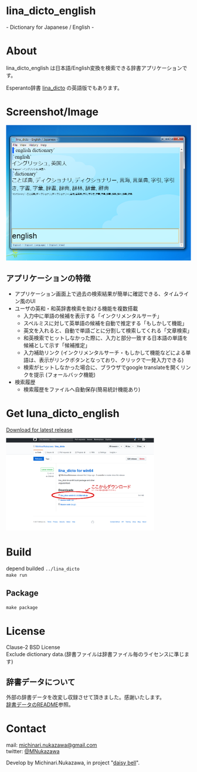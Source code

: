 lina\_dicto\_english
====
\- Dictionary for Japanese / English \-

# About
lina\_dicto\_english は日本語/English変換を検索できる辞書アプリケーションです。  

Esperanto辞書 [lina\_dicto](https://github.com/MichinariNukazawa/lina_dicto) の英語版でもあります。  

# Screenshot/Image
![lina\_dicto\_english](document/image/lina_dicto_english_windows.png)  

## アプリケーションの特徴
- アプリケーション画面上で過去の検索結果が簡単に確認できる、タイムライン風のUI
- ユーザの英和・和英辞書検索を助ける機能を複数搭載
  - 入力中に単語の候補を表示する「インクリメンタルサーチ」
  - スペルミスに対して英単語の候補を自動で推定する「もしかして機能」
  - 英文を入れると、自動で単語ごとに分割して検索してくれる「文章検索」
  - 和英検索でヒットしなかった際に、入力と部分一致する日本語の単語を候補として示す「候補推定」
  - 入力補助リンク (インクリメンタルサーチ・もしかして機能などによる単語は、表示がリンクボタンとなっており、クリックで一発入力できる)
  - 検索がヒットしなかった場合に、ブラウザでgoogle translateを開くリンクを提示 (フォールバック機能)
- 検索履歴
  - 検索履歴をファイルへ自動保存(簡易統計機能あり)

# Get luna\_dicto\_english
[Download for latest release](https://github.com/MichinariNukazawa/lina_dicto_english/releases)  

<img src="document/image/download_link.png" width="80%">  

# Build
depend builded `../lina_dicto`  
`make run`  

## Package
`make package`  

# License
Clause-2 BSD License  
Exclude dictionary data.(辞書ファイルは辞書ファイル毎のライセンスに準じます)  

## 辞書データについて
外部の辞書データを改変し収録させて頂きました。感謝いたします。  
[辞書データのREADME](dictionary/english/README.md)参照。  

# Contact
mail: [michinari.nukazawa@gmail.com](mailto:michinari.nukazawa@gmail.com)  
twitter: [@MNukazawa](https://twitter.com/MNukazawa)  

Develop by Michinari.Nukazawa, in project "[daisy bell](https://daisy-bell.booth.pm/)".  

